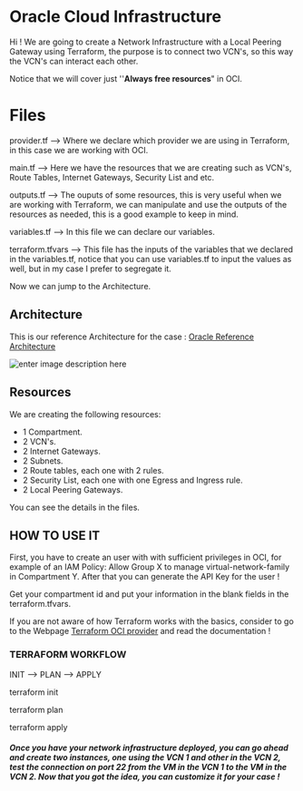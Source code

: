 # Oracle Cloud Infrastructure

Hi ! We are going to create a Network Infrastructure with a Local Peering Gateway using Terraform, the purpose is to connect two VCN's, so this way the VCN's can interact each other.

Notice that we will cover just ''**Always free resources**" in OCI.


# Files

provider.tf --> Where we declare which provider we are using in Terraform, in this case we are working with OCI.

main.tf --> Here we have the resources that we are creating such as VCN's, Route Tables, Internet Gateways, Security List and etc.

outputs.tf --> The ouputs of some resources, this is very useful when we are working with Terraform, we can manipulate and use the outputs of the resources as needed, this is a good example to keep in mind.

variables.tf --> In this file we can declare our variables.

terraform.tfvars --> This file has the inputs of the variables that we declared in the variables.tf, notice that you can use variables.tf to input the values as well, but in my case I prefer to segregate it.

Now we can jump to the Architecture.


## Architecture

This is our reference Architecture for the case : [Oracle Reference Architecture](https://docs.oracle.com/en-us/iaas/Content/Network/Tasks/localVCNpeering.htm)

![enter image description here](https://docs.oracle.com/en-us/iaas/Content/Resources/Images/network_local_peering_basic.png)

## Resources

We are creating the following resources:

- 1 Compartment.
- 2 VCN's.
- 2 Internet Gateways.
- 2 Subnets.
- 2 Route tables, each one with 2 rules.
- 2 Security List, each one with one Egress and Ingress rule.
- 2 Local Peering Gateways.

You can see the details in the files.

## HOW TO USE IT

First, you have to create an user with with sufficient privileges in OCI, for example of an IAM Policy: Allow Group X to manage virtual-network-family in Compartment Y. After that you can generate the API Key for the user !

Get your compartment id and put your information in the blank fields in the terraform.tfvars.

If you are not aware of how Terraform works with the basics, consider to go to the Webpage [Terraform OCI provider](https://registry.terraform.io/providers/oracle/oci/latest/docs) and read the documentation !

### TERRAFORM WORKFLOW

INIT --> PLAN --> APPLY

terraform init

terraform plan

terraform apply

##### Once you have your network infrastructure deployed, you can go ahead and create two instances, one using the VCN 1 and other in the VCN 2, test the connection on port 22 from the VM in the VCN 1 to the VM in the VCN 2. Now that you got the idea, you can customize it for your case !
